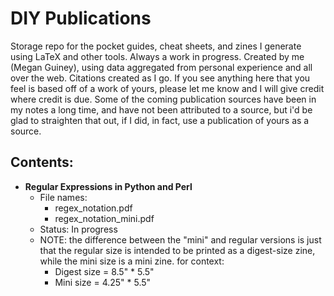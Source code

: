 # DIY Publications

Storage repo for the pocket guides, cheat sheets, and zines I generate using LaTeX
and other tools. Always a work in progress. Created by me (Megan Guiney), using data
aggregated from personal experience and all over the web. Citations created as
I go. If you see anything here that you feel is based off of a work of yours,
please let me know and I will give credit where credit is due. Some of the coming
publication sources have been in my notes a long time, and have not been attributed
to a source, but i'd be glad to straighten that out, if I did, in fact, use a
publication of yours as a source.

## Contents:
  * **Regular Expressions in Python and Perl**
    * File names:
      * regex\_notation.pdf
      * regex\_notation\_mini.pdf
    * Status: In progress
    * NOTE: the difference between the "mini" and regular versions is just that the regular size is intended to be printed as a digest-size zine, while the mini size is a mini zine. for context:
      * Digest size = 8.5" * 5.5"
      * Mini size = 4.25" * 5.5"
